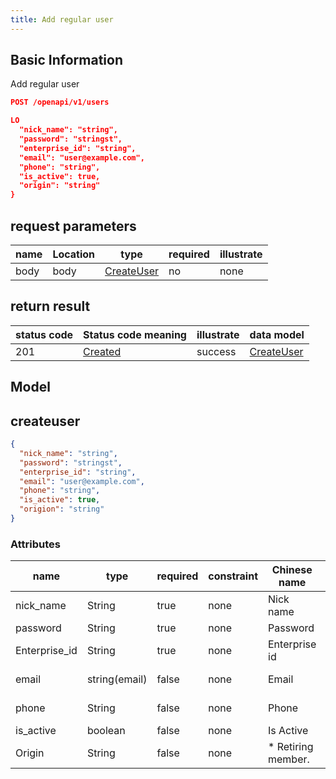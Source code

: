```yaml
---
title: Add regular user
---
```


## Basic Information

Add regular user

```json title="请求路径"
POST /openapi/v1/users
```

```json title="Body请求参数"
LO
  "nick_name": "string",
  "password": "stringst",
  "enterprise_id": "string",
  "email": "user@example.com",
  "phone": "string",
  "is_active": true,
  "origin": "string"
}
```

## request parameters

| name | Location | type                      | required | illustrate |
| ---- | -------- | ------------------------- | -------- | ---------- |
| body | body     | [CreateUser](#createuser) | no       | none       |

## return result

| status code | Status code meaning                                          | illustrate | data model                |
| ----------- | ------------------------------------------------------------ | ---------- | ------------------------- |
| 201         | [Created](https://tools.ietf.org/html/rfc7231#section-6.3.2) | success    | [CreateUser](#createuser) |

## Model

## createuser

```json
{
  "nick_name": "string",
  "password": "stringst",
  "enterprise_id": "string",
  "email": "user@example.com",
  "phone": "string",
  "is_active": true,
  "origion": "string"
}

```

### Attributes

| name                               | type                             | required | constraint | Chinese name                        | illustrate                         |
| ---------------------------------- | -------------------------------- | -------- | ---------- | ----------------------------------- | ---------------------------------- |
| nick_name     | String                           | true     | none       | Nick name                           | User's Nickname                    |
| password                           | String                           | true     | none       | Password                            | Password                           |
| Enterprise_id | String                           | true     | none       | Enterprise id                       | Enterprise_id |
| email                              | string(email) | false    | none       | Email                               | email address                      |
| phone                              | String                           | false    | none       | Phone                               | cellphone number                   |
| is_active     | boolean                          | false    | none       | Is Active                           | active state                       |
| Origin                             | String                           | false    | none       | \* Retiring member. | User source                        |
